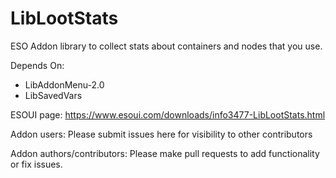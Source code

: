 # LibLootStats
ESO Addon library to collect stats about containers and nodes that you use.

Depends On:
* LibAddonMenu-2.0
* LibSavedVars

ESOUI page: https://www.esoui.com/downloads/info3477-LibLootStats.html

Addon users: Please submit issues here for visibility to other contributors

Addon authors/contributors: Please make pull requests to add functionality or fix issues.
